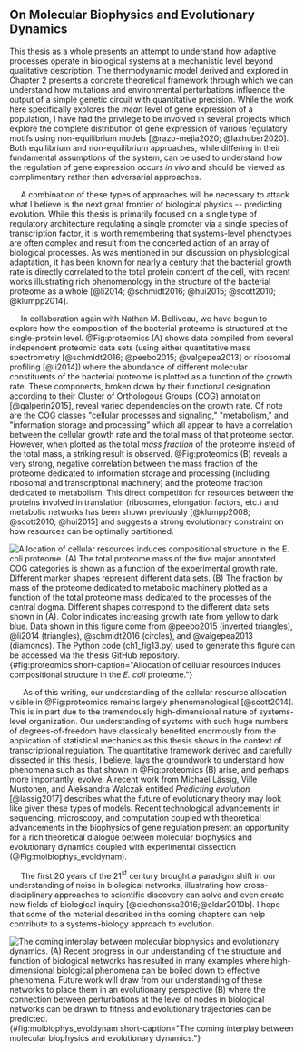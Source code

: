 ## On Molecular Biophysics and Evolutionary Dynamics

This thesis as a whole presents an attempt to understand how adaptive
processes operate in biological systems at a mechanistic level beyond
qualitative description. The thermodynamic model derived and explored in
Chapter 2 presents a concrete theoretical framework through which we can
understand how mutations and environmental perturbations influence the output
of a simple genetic circuit with quantitative precision. While the work here
specifically explores the *mean* level of gene expression of a population,
I have had the privilege to be involved in several projects which explore the
complete distribution of gene expression of various regulatory motifs using
non-equilibrium models [@razo-mejia2020; @laxhuber2020]. Both
equilibrium and non-equilibrium approaches, while differing in their
fundamental assumptions of the system, can be used to understand how the
regulation of gene expression occurs *in vivo* and should be viewed as
complimentary rather than adversarial approaches.

&nbsp;&nbsp;&nbsp;&nbsp;&nbsp;A combination of these types of approaches will be necessary to attack what I
believe is the next great frontier of biological physics -- predicting
evolution. While this thesis is  primarily focused 
on a single type of regulatory architecture regulating a single
promoter via a single species of transcription factor, it is worth remembering
that systems-level phenotypes are often complex and result from the concerted
action of an array of biological processes. As was mentioned in our discussion
on physiological adaptation, it has been known for nearly a century that the
bacterial growth rate is directly correlated to the total protein content of
the cell, with recent works illustrating rich phenomenology in the structure of
the bacterial proteome as a whole [@li2014; @schmidt2016; @hui2015;
@scott2010; @klumpp2014]. 

&nbsp;&nbsp;&nbsp;&nbsp;&nbsp;In collaboration again with Nathan M.
Belliveau, we have begun to explore how the composition of the bacterial
proteome is structured at the single-protein level. @Fig:proteomics (A) shows
data compiled from several independent proteomic data sets (using either
quantitative mass spectrometry [@schmidt2016; @peebo2015; @valgepea2013] or
ribosomal profiling [@li2014]) where the abundance of different molecular
constituents of the bacterial proteome is plotted as a function of the
growth rate. These components, broken down by their functional designation
according to their Cluster of Orthologous Groups (COG) annotation
[@galperin2015], reveal varied dependencies on the growth rate. Of note are
the COG classes "cellular processes and signaling," "metabolism," and
"information storage and processing" which all appear to have a 
correlation between the cellular growth rate and the total mass of that
proteome sector. However, when plotted as the total
*mass fraction* of the proteome instead of the total mass, a striking result
is observed. @Fig:proteomics (B) reveals a very strong, negative correlation
between the mass fraction of the proteome dedicated to information storage
and processing (including ribosomal and transcriptional machinery) and the
proteome fraction dedicated to metabolism. This direct competition for
resources between the proteins involved in translation (ribosomes, elongation
factors, etc.) and metabolic networks has been shown previously [@klumpp2008;
@scott2010; @hui2015] and suggests a strong evolutionary constraint on how
resources can be optimally partitioned.

![**Allocation of cellular resources induces compositional structure in the *E.
coli* proteome.** (A) The total proteome mass of the five major annotated COG
categories is shown as a function of the experimental growth rate. Different
marker shapes represent different data sets. (B) The fraction by mass of the
proteome dedicated to metabolic machinery plotted as a function of the total
proteome mass dedicated to the processes of the central dogma. Different shapes
correspond to the different data sets shown in (A). Color indicates increasing
growth rate from yellow to dark blue. Data shown in this figure come from
@peebo2015 (inverted triangles),  @li2014 (triangles), @schmidt2016 (circles),
and @valgepea2013 (diamonds). The [Python code
(`ch1_fig13.py`)](https://github.com/gchure/phd/blob/master/src/chapter_01/code/ch1_fig13.py)
used to generate this figure can be accessed via the thesis [GitHub
repository](https://github.com/gchure/phd). ](ch1_fig13){#fig:proteomics
short-caption="Allocation of cellular resources induces compositional structure
in the *E. coli* proteome."}

&nbsp;&nbsp;&nbsp;&nbsp;&nbsp; As of this writing, our understanding of the
cellular resource allocation visible in @Fig:proteomics remains largely
phenomenological [@scott2014]. This is in part due to the tremendously
high-dimensional nature of systems-level organization. Our understanding of
systems with such huge numbers of degrees-of-freedom have classically benefited enormously
from the application of statistical mechanics as this thesis shows in the
context of transcriptional regulation. The quantitative framework derived and
carefully dissected in this thesis, I believe, lays the groundwork to understand
how phenomena such as that shown in @Fig:proteomics (B) arise, and perhaps more
importantly, evolve. A recent work from Michael Lässig, Ville
Mustonen, and Aleksandra Walczak entitled *Predicting evolution* [@lassig2017]
describes what the future of evolutionary theory may look like given these types
of models. Recent technological advancements in sequencing, microscopy, and
computation coupled with theoretical advancements in the biophysics of gene
regulation present an opportunity for a rich theoretical dialogue between
molecular biophysics and evolutionary dynamics coupled with experimental
dissection (@Fig:molbiophys_evoldynam).

&nbsp;&nbsp;&nbsp;&nbsp;&nbsp;The first 20 years of the 21$^\text{st}$ century
brought a paradigm shift in our
understanding of noise in biological networks, illustrating how
cross-disciplinary approaches to scientific discovery can solve and
even create new fields of biological inquiry [@ciechonska2016;@eldar2010b]. I hope that
some of the material described in the coming chapters can help contribute to
a systems-biology approach to evolution.

![**The coming interplay between molecular biophysics and evolutionary
dynamics.** (A) Recent progress in our understanding of the structure and function of
biological networks has resulted in many examples where high-dimensional
biological phenomena can be boiled down to effective phenomena. Future work will
draw from our understanding of these networks to place them in an evolutionary
perspective (B) where the connection between perturbations at the level of
nodes in biological networks can be drawn to fitness and evolutionary
trajectories can be predicted.](ch1_fig14){#fig:molbiophys_evoldynam
short-caption="The coming interplay between molecular biophysics and
evolutionary dynamics."}














